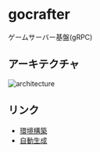 # gocrafter
ゲームサーバー基盤(gRPC)

## アーキテクチャ
![architecture](https://github.com/game-core/gocrafter/assets/71867595/67847572-8401-403d-a347-8c078d58c2cc)


## リンク
- [環境構築](./docs/md/environment.md)
- [自動生成](./docs/md/generator.md)
